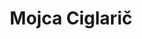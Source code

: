 ---
SICRIS: 15295
draft: false
fixName: mojca_ciglarič
lab: Laboratorij za računalniške komunikacije
labPos: Predstojnik laboratorija
location: R3.71 - Študentski referat, vodja
mailInfo: mojca.ciglaric@fri.uni-lj.si
officeHours: null
profName: izr. prof. dr. Mojca Ciglarič
profTitle: Izredni profesor
telephoneInfo: null
title: Mojca Ciglarič
---